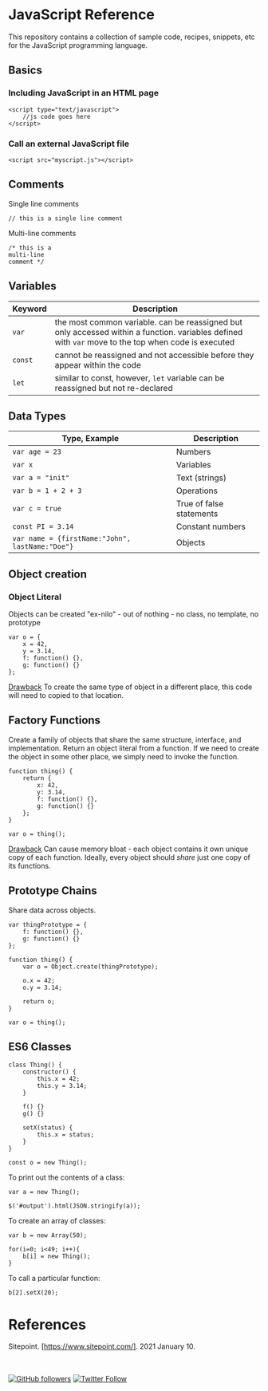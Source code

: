 # JavaScript Reference
This repository contains a collection of sample code, recipes, snippets, etc for the JavaScript programming language.

## Basics

### Including JavaScript in an HTML page

    <script type="text/javascript">
        //js code goes here
    </script>

### Call an external JavaScript file

    <script src="myscript.js"></script>

## Comments

Single line comments    

    // this is a single line comment

Multi-line comments 

    /* this is a 
    multi-line
    comment */

## Variables

Keyword | Description
--- | ---
`var` | the most common variable. can be reassigned but only accessed within a function. variables defined with `var` move to the top when code is executed
`const` | cannot be reassigned and not accessible before they appear within the code
`let` | similar to const, however, `let` variable can be reassigned but not re-declared

## Data Types

Type, Example   | Description
--- | ---
`var age = 23`                                      |   Numbers
`var x`                                             |   Variables
`var a = "init"`                                    |   Text (strings)
`var b = 1 + 2 + 3`                                 |   Operations
`var c = true`                                      |   True of false statements
`const PI = 3.14`                                   |   Constant numbers
`var name = {firstName:"John", lastName:"Doe"}`     |   Objects

## Object creation

### Object Literal
Objects can be created "ex-nilo" - out of nothing - no class, no template, no prototype

    var o = {
        x = 42,
        y = 3.14,
        f: function() {},
        g: function() {}
    };

<ins>Drawback</ins>
To create the same type of object in a different place, this code will need to copied to that location.

## Factory Functions
Create a family of objects that share the same structure, interface, and implementation. 
Return an object literal from a function. If we need to create the object in some other place, we simply need to invoke the function.

    function thing() {
        return {
            x: 42,
            y: 3.14,
            f: function() {},
            g: function() {}
        };
    }

    var o = thing();

<ins>Drawback</ins>
Can cause memory bloat - each object contains it own unique copy of each function. Ideally, every object should <em>share</em> just one copy of its functions.

## Prototype Chains
Share data across objects.

    var thingPrototype = {
        f: function() {},
        g: function() {}
    };

    function thing() {
        var o = Object.create(thingPrototype);

        o.x = 42;
        o.y = 3.14;

        return o;
    }

    var o = thing();

## ES6 Classes

    class Thing() {
        constructor() {
            this.x = 42;
            this.y = 3.14;
        }    

        f() {}
        g() {}

        setX(status) {
            this.x = status;
        }
    }

    const o = new Thing();

To print out the contents of a class:

    var a = new Thing();

    $('#output').html(JSON.stringify(a));

To create an array of classes:

    var b = new Array(50);

    for(i=0; i<49; i++){
        b[i] = new Thing();
    }

To call a particular function:

    b[2].setX(20);  

# References
Sitepoint. [https://www.sitepoint.com/]. 2021 January 10.

<br><br>
[![GitHub followers](https://img.shields.io/github/followers/shubhtr.svg?style=social&label=Follow%20shubhtr)](https://github.com/shubhtr) [![Twitter Follow](https://img.shields.io/twitter/follow/shubhtr.svg?style=social)](https://twitter.com/intent/follow?screen_name=shubhtr)
